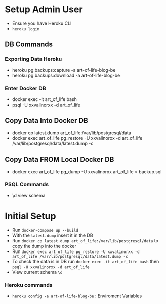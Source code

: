 # Setup Admin User

- Ensure you have Heroku CLI
- `heroku login`

## DB Commands

### Exporting Data Heroku

- heroku pg:backups:capture -a art-of-life-blog-be
- heroku pg:backups:download -a art-of-life-blog-be

### Enter Docker DB

- docker exec -it art_of_life bash
- psql -U xxvalinorxx -d art_of_life

## Copy Data Into Docker DB

- docker cp latest.dump art_of_life:/var/lib/postgresql/data
- docker exec art_of_life pg_restore -U xxvalinorxx -d art_of_life /var/lib/postgresql/data/latest.dump -c

## Copy Data FROM Local Docker DB

- docker exec art_of_life pg_dump -U xxvalinorxx art_of_life > backup.sql

### PSQL Commands

- \d view schema

# Initial Setup

- Run `docker-compose up --build`
- With the `latest.dump` insert it in the DB
- Run `docker cp latest.dump art_of_life:/var/lib/postgresql/data` to copy the dump into the docker
- Run `docker exec art_of_life pg_restore -U xxvalinorxx -d art_of_life /var/lib/postgresql/data/latest.dump -c`
- To check the data is in DB run `docker exec -it art_of_life bash` then `psql -U xxvalinorxx -d art_of_life`
- View current schema `\d`

### Heroku commands

- `heroku config -a art-of-life-blog-be` : Enviroment Variables
